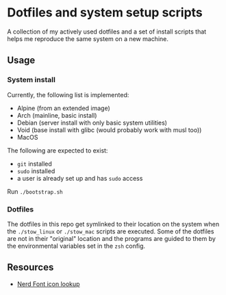 # Dotfiles and system setup scripts

A collection of my actively used dotfiles and a set of install scripts that helps me reproduce the same system on a new machine.

## Usage

### System install

Currently, the following list is implemented:
- Alpine (from an extended image)
- Arch   (mainline, basic install)
- Debian (server install with only basic system utilities)
- Void   (base install with glibc (would probably work with musl too))
- MacOS

The following are expected to exist:
- `git` installed
- `sudo` installed
- a user is already set up and has `sudo` access

Run `./bootstrap.sh`

### Dotfiles

The dotfiles in this repo get symlinked to their location on the system when the  `./stow_linux` or `./stow_mac` scripts are executed.
Some of the dotfiles are not in their "original" location and the programs are guided to them by the environmental variables set in the `zsh` config.

## Resources

- [Nerd Font icon lookup](https://www.nerdfonts.com/cheat-sheet)
